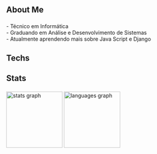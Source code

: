 <h2 align="left">About Me</h2>

###

<p align="left">- Técnico em Informática<br>- Graduando em Análise e Desenvolvimento de Sistemas<br>- Atualmente aprendendo mais sobre Java Script e Django</p>

###

<h2 align="left">Techs</h2>

###



###

<h2 align="left">Stats</h2>

###

<div align="left">
  <img src="https://github-readme-stats.vercel.app/api?username=GabrielEnzoVidaldeAlmeida&hide_title=false&hide_rank=false&show_icons=true&include_all_commits=true&count_private=true&disable_animations=false&theme=midnight-purple&locale=en&hide_border=false&order=1" height="150" alt="stats graph"  />
  <img src="https://github-readme-stats.vercel.app/api/top-langs?username=GabrielEnzoVidaldeAlmeida&locale=en&hide_title=false&layout=compact&card_width=320&langs_count=5&theme=midnight-purple&hide_border=false&order=2" height="150" alt="languages graph"  />
</div>

###
